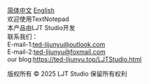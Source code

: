 [简体中文](https://github.com/ted-li-git/TextNotepad/blob/main/README-zh.md)  [English](https://github.com/ted-li-git/TextNotepad/blob/main/README-en.md)<br>
欢迎使用TextNotepad<br>
本产品由LJT Studio开发<br>
联系我们：<br>
E-mail-1:ted-lijunyu@outlook.com<br>
E-mail-2:ted-lijunyu@foxmail.com<br>
our blog:https://ted-lijunyu.top/LJTStudio.html<br>

版权所有 © 2025 LJT Studio 保留所有权利
